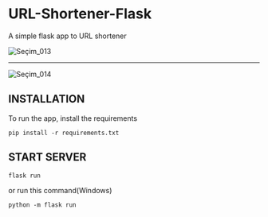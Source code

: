 # URL-Shortener-Flask

A simple flask app to URL shortener

![Seçim_013](https://user-images.githubusercontent.com/120065120/209240557-17e03800-32ab-4c37-8cb8-28aa0f0debc0.png)

---

![Seçim_014](https://user-images.githubusercontent.com/120065120/209240737-d2d3125e-e8bb-43f7-befe-25de5e7ecf10.png)

## INSTALLATION 

To run the app, install the requirements

```
pip install -r requirements.txt
```

## START SERVER

```
flask run
```
or run this command(Windows)
```
python -m flask run
```
